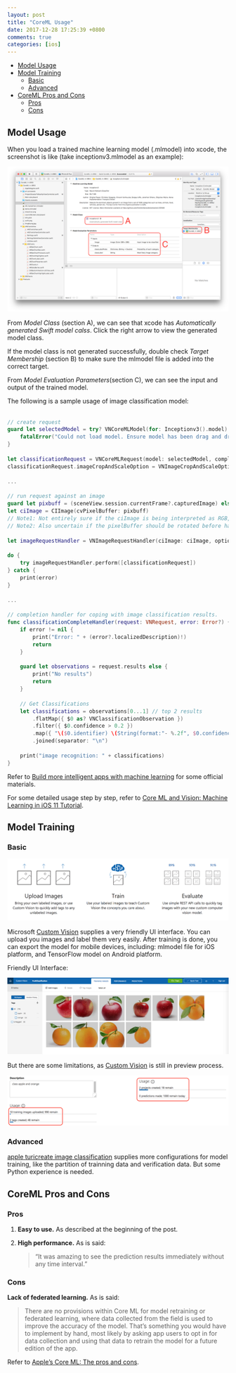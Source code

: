 ```yaml
---
layout: post
title: "CoreML Usage"
date: 2017-12-28 17:25:39 +0800
comments: true
categories: [ios]
---
```


<!-- more -->
<!-- TOC -->

- [Model Usage](#model-usage)
- [Model Training](#model-training)
    - [Basic](#basic)
    - [Advanced](#advanced)
- [CoreML Pros and Cons](#coreml-pros-and-cons)
    - [Pros](#pros)
    - [Cons](#cons)

<!-- /TOC -->

<a id="markdown-model-usage" name="model-usage"></a>
## Model Usage

When you load a trained machine learning model (.mlmodel) into xcode, the screenshot is like (take inceptionv3.mlmodel as an example):

![machine learning model imported to xcode](/images/mlmodel_in_xcode.png)

From *Model Class* (section A), we can see that xcode has *Automatically generated Swift model calss*. Click the right arrow to view the generated model class.

If the model class is not generated successfully, double check *Target Membership* (section B) to make sure the mlmodel file is added into the correct target.

From *Model Evaluation Parameters*(section C), we can see the input and output of the trained model.

The following is a sample usage of image classification model:

```swift

// create request
guard let selectedModel = try? VNCoreMLModel(for: Inceptionv3().model) else {
    fatalError("Could not load model. Ensure model has been drag and dropped (copied) to XCode Project. Also ensure the model is part of a target.")
}     

let classificationRequest = VNCoreMLRequest(model: selectedModel, completionHandler: classificationCompleteHandler)
classificationRequest.imageCropAndScaleOption = VNImageCropAndScaleOption.centerCrop // Crop from centre of images and scale to appropriate size.

...

// run request against an image
guard let pixbuff = (sceneView.session.currentFrame?.capturedImage) else { return }
let ciImage = CIImage(cvPixelBuffer: pixbuff)
// Note1: Not entirely sure if the ciImage is being interpreted as RGB, but for now it works with the Inception model.
// Note2: Also uncertain if the pixelBuffer should be rotated before handing off to Vision (VNImageRequestHandler) - regardless, for now, it still works well with the Inception model.

let imageRequestHandler = VNImageRequestHandler(ciImage: ciImage, options: [:])

do {
    try imageRequestHandler.perform([classificationRequest])
} catch {
    print(error)
}

...

// completion handler for coping with image classification results.
func classificationCompleteHandler(request: VNRequest, error: Error?) {
    if error != nil {
        print("Error: " + (error?.localizedDescription)!)
        return
    }
    
    guard let observations = request.results else {
        print("No results")
        return
    }
    
    // Get Classifications
    let classifications = observations[0...1] // top 2 results
        .flatMap({ $0 as? VNClassificationObservation })
        .filter({ $0.confidence > 0.2 })
        .map({ "\($0.identifier) \(String(format:"- %.2f", $0.confidence))" })
        .joined(separator: "\n")

    print("image recognition: " + classifications)
}

```

Refer to [Build more intelligent apps with machine learning](https://developer.apple.com/machine-learning/) for some official materials.

For some detailed usage step by step, refer to [Core ML and Vision: Machine Learning in iOS 11 Tutorial](https://www.raywenderlich.com/164213/coreml-and-vision-machine-learning-in-ios-11-tutorial).

<a id="markdown-model-training" name="model-training"></a>
## Model Training

<a id="markdown-basic" name="basic"></a>
### Basic

![Custom Vision From MicroSoft](/images/CustomVisionFromMicroSoft.png)

Microsoft [Custom Vision](https://www.customvision.ai/) supplies a very friendly UI interface. You can upload you images and label them very easily. After training is done, you can export the model for mobile devices, including: mlmodel file for iOS platform, and TensorFlow model on Android platform.

Friendly UI Interface:

![interface of microsoft custom vision](/images/InterfaceOfCustomVision.png)

But there are some limitations, as [Custom Vision](https://www.customvision.ai/) is still in preview process.

![limitation of microsoft custom vision](/images/MicroSoftCustomVisionLimitation.png)

<a id="markdown-advanced" name="advanced"></a>
### Advanced

[apple turicreate image classification](https://github.com/apple/turicreate/tree/master/userguide/image_classifier) supplies more configurations for model training, like the partition of trainning data and verification data. But some Python experience is needed.

<a id="markdown-coreml-pros-and-cons" name="coreml-pros-and-cons"></a>
## CoreML Pros and Cons

<a id="markdown-pros" name="pros"></a>
### Pros

1. **Easy to use.** As described at the beginning of the post.

1. **High performance.** As is said:

    > “It was amazing to see the prediction results immediately without any time interval.”

<a id="markdown-cons" name="cons"></a>
### Cons

**Lack of federated learning.** As is said:

> There are no provisions within Core ML for model retraining or federated learning, where data collected from the field is used to improve the accuracy of the model. That’s something you would have to implement by hand, most likely by asking app users to opt in for data collection and using that data to retrain the model for a future edition of the app.

Refer to [Apple’s Core ML: The pros and cons](https://www.infoworld.com/article/3200885/machine-learning/apples-core-ml-the-pros-and-cons.html).